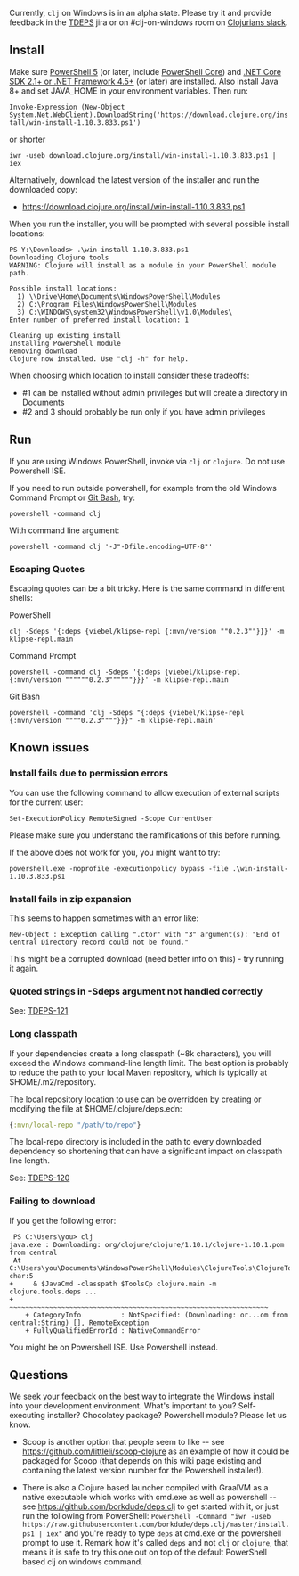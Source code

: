 Currently, `clj` on Windows is in an alpha state. Please try it and provide feedback in the [TDEPS](https://dev.clojure.org/jira/browse/TDEPS) jira or on #clj-on-windows room on [Clojurians slack](http://clojurians.net/).

## Install

Make sure [PowerShell 5](https://aka.ms/wmf5download) (or later, include [PowerShell Core](https://aka.ms/pscore6)) and [.NET Core SDK 2.1+ or .NET Framework 4.5+](https://www.microsoft.com/net/download) (or later) are installed. Also install Java 8+ and set JAVA_HOME in your environment variables. Then run:

`Invoke-Expression (New-Object System.Net.WebClient).DownloadString('https://download.clojure.org/install/win-install-1.10.3.833.ps1')`

or shorter

`iwr -useb download.clojure.org/install/win-install-1.10.3.833.ps1 | iex`

Alternatively, download the latest version of the installer and run the downloaded copy:

* https://download.clojure.org/install/win-install-1.10.3.833.ps1

When you run the installer, you will be prompted with several possible install locations:

```
PS Y:\Downloads> .\win-install-1.10.3.833.ps1
Downloading Clojure tools
WARNING: Clojure will install as a module in your PowerShell module path.

Possible install locations:
  1) \\Drive\Home\Documents\WindowsPowerShell\Modules
  2) C:\Program Files\WindowsPowerShell\Modules
  3) C:\WINDOWS\system32\WindowsPowerShell\v1.0\Modules\
Enter number of preferred install location: 1

Cleaning up existing install
Installing PowerShell module
Removing download
Clojure now installed. Use "clj -h" for help.
```

When choosing which location to install consider these tradeoffs:
* #1 can be installed without admin privileges but will create a directory in Documents
* #2 and 3 should probably be run only if you have admin privileges

## Run
If you are using Windows PowerShell, invoke via `clj` or `clojure`. Do not use Powershell ISE.

If you need to run outside powershell, for example from the old Windows Command Prompt or [Git Bash](https://gitforwindows.org/), try:
```
powershell -command clj 
```
With command line argument:
```
powershell -command clj '-J"-Dfile.encoding=UTF-8"'
```
### Escaping Quotes
Escaping quotes can be a bit tricky. Here is the same command in different shells:

PowerShell 
```
clj -Sdeps '{:deps {viebel/klipse-repl {:mvn/version ""0.2.3""}}}' -m klipse-repl.main
```
Command Prompt 
```
powershell -command clj -Sdeps '{:deps {viebel/klipse-repl {:mvn/version """"""0.2.3""""""}}}' -m klipse-repl.main
```  
Git Bash 
```
powershell -command 'clj -Sdeps "{:deps {viebel/klipse-repl {:mvn/version """"0.2.3""""}}}" -m klipse-repl.main'
```

## Known issues

### Install fails due to permission errors

You can use the following command to allow execution of external scripts for the current user:

```Set-ExecutionPolicy RemoteSigned -Scope CurrentUser```

Please make sure you understand the ramifications of this before running.

If the above does not work for you, you might want to try:

```powershell.exe -noprofile -executionpolicy bypass -file .\win-install-1.10.3.833.ps1```

### Install fails in zip expansion

This seems to happen sometimes with an error like:

```
New-Object : Exception calling ".ctor" with "3" argument(s): "End of Central Directory record could not be found."
```

This might be a corrupted download (need better info on this) - try running it again.

### Quoted strings in -Sdeps argument not handled correctly

See: [TDEPS-121](https://dev.clojure.org/jira/browse/TDEPS-121)

### Long classpath

If your dependencies create a long classpath (~8k characters), you will exceed the Windows command-line length limit. The best option is probably to reduce the path to your local Maven repository, which is typically at $HOME/.m2/repository. 

The local repository location to use can be overridden by creating or modifying the file at $HOME/.clojure/deps.edn:

```clojure
{:mvn/local-repo "/path/to/repo"}
```

The local-repo directory is included in the path to every downloaded dependency so shortening that can have a significant impact on classpath line length.

See:  [TDEPS-120](https://dev.clojure.org/jira/browse/TDEPS-120)

### Failing to download

If you get the following error:
```
 PS C:\Users\you> clj
java.exe : Downloading: org/clojure/clojure/1.10.1/clojure-1.10.1.pom from central 
 At C:\Users\you\Documents\WindowsPowerShell\Modules\ClojureTools\ClojureTools.psm1:304 char:5
+     & $JavaCmd -classpath $ToolsCp clojure.main -m clojure.tools.deps ...
+     ~~~~~~~~~~~~~~~~~~~~~~~~~~~~~~~~~~~~~~~~~~~~~~~~~~~~~~~~~~~~~~~~~
    + CategoryInfo          : NotSpecified: (Downloading: or...om from central:String) [], RemoteException
    + FullyQualifiedErrorId : NativeCommandError 
```
You might be on Powershell ISE. Use Powershell instead.

## Questions

We seek your feedback on the best way to integrate the Windows install into your development environment. What's important to you? Self-executing installer? Chocolatey package? Powershell module? Please let us know.

* Scoop is another option that people seem to like -- see https://github.com/littleli/scoop-clojure as an example of how it could be packaged for Scoop (that depends on this wiki page existing and containing the latest version number for the Powershell installer!).

* There is also a Clojure based launcher compiled with GraalVM as a native executable which works with cmd.exe as well as powershell -- see https://github.com/borkdude/deps.clj to get started with it, or just run the following from PowerShell: `PowerShell -Command "iwr -useb https://raw.githubusercontent.com/borkdude/deps.clj/master/install.ps1 | iex"` and you're ready to type `deps` at cmd.exe or the powershell prompt to use it. Remark how it's called `deps` and not `clj` or `clojure`, that means it is safe to try this one out on top of the default PowerShell based clj on windows command.